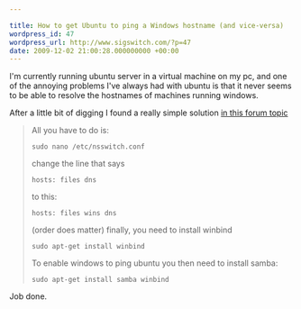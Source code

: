 ```yaml
---

title: How to get Ubuntu to ping a Windows hostname (and vice-versa)
wordpress_id: 47
wordpress_url: http://www.sigswitch.com/?p=47
date: 2009-12-02 21:00:28.000000000 +00:00
---
```

I'm currently running ubuntu server in a virtual machine on my pc, and one of the 
annoying problems I've always had with ubuntu is that it never seems to be able 
to resolve the hostnames of machines running windows. 

After a little bit of digging I found a really simple solution
[in this forum topic](http://ubuntuforums.org/showthread.php?t=88206)

> All you have to do is:
>
> `sudo nano /etc/nsswitch.conf`
> 
> change the line that says
>
> `hosts: files dns`
> 
> to this:
>
> `hosts: files wins dns`
> 
> (order does matter) finally, you need to install winbind
>
> `sudo apt-get install winbind`
>
> To enable windows to ping ubuntu you then need to install samba:
>
> `sudo apt-get install samba winbind`

Job done.
